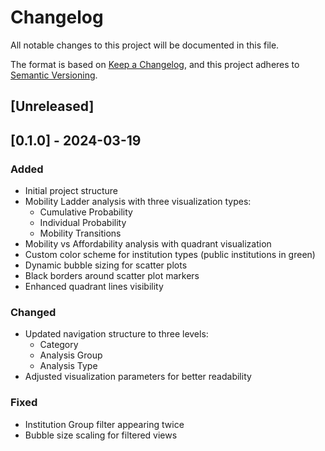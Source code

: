 # Changelog

All notable changes to this project will be documented in this file.

The format is based on [Keep a Changelog](https://keepachangelog.com/en/1.0.0/),
and this project adheres to [Semantic Versioning](https://semver.org/spec/v2.0.0.html).

## [Unreleased]

## [0.1.0] - 2024-03-19
### Added
- Initial project structure
- Mobility Ladder analysis with three visualization types:
  - Cumulative Probability
  - Individual Probability
  - Mobility Transitions
- Mobility vs Affordability analysis with quadrant visualization
- Custom color scheme for institution types (public institutions in green)
- Dynamic bubble sizing for scatter plots
- Black borders around scatter plot markers
- Enhanced quadrant lines visibility

### Changed
- Updated navigation structure to three levels:
  - Category
  - Analysis Group
  - Analysis Type
- Adjusted visualization parameters for better readability

### Fixed
- Institution Group filter appearing twice
- Bubble size scaling for filtered views